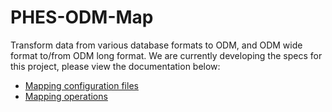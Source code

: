 # PHES-ODM-Map

Transform data from various database formats to ODM, and ODM wide format to/from ODM long format. We are currently developing the specs for this project, please view the documentation below:

* [Mapping configuration files](specs/mapping-configs.qmd)
* [Mapping operations](specs/mapping-operations.qmd)
